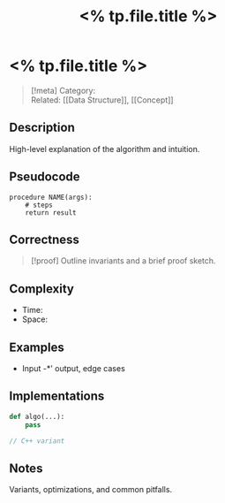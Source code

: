 ﻿---
title: "<% tp.file.title %>"
type: algorithm
category: "Searching / Sorting / Graph / DP / -|"
input: ""
output: ""
complexity: {time: "", space: ""}
tags: [cs, algorithm]
cssclass: cs-note
---

# <% tp.file.title %>

> [!meta]
> Category:  
> Related: [[Data Structure]], [[Concept]]

## Description
High-level explanation of the algorithm and intuition.

## Pseudocode
```pseudo
procedure NAME(args):
    # steps
    return result
```

## Correctness
> [!proof]
> Outline invariants and a brief proof sketch.

## Complexity
- Time:  
- Space: 

## Examples
- Input -*' output, edge cases

## Implementations
```python
def algo(...):
    pass
```

```cpp
// C++ variant
```

## Notes
Variants, optimizations, and common pitfalls.




